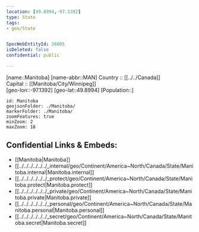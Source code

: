 ```yaml
---
location: [49.8994,-97.1392] 
type: State
tags:
- geo/State


SpocWebEntityId: 36005
isDeleted: false
confidential: public

---
```

[name::Manitoba] 
[name-abbr::MAN] 
Country :: [[../../Canada]]  
Capital :: [[Manitoba/City/Winnipeg]]  
[geo-lon::-97.1392] 
[geo-lat::49.8994] 
[Population::] 



```leaflet
id: Manitoba
geojsonFolder: ./Manitoba/
markerFolder: ./Manitoba/
zoomFeatures: true 
minZoom: 2 
maxZoom: 18
```


## Confidential Links & Embeds: 
- [[Manitoba|Manitoba]] 
- [[../../../../../../_internal/geo/Continent/America~North/Canada/State/Manitoba.internal|Manitoba.internal]] 
- [[../../../../../../_protect/geo/Continent/America~North/Canada/State/Manitoba.protect|Manitoba.protect]] 
- [[../../../../../../_private/geo/Continent/America~North/Canada/State/Manitoba.private|Manitoba.private]] 
- [[../../../../../../_personal/geo/Continent/America~North/Canada/State/Manitoba.personal|Manitoba.personal]] 
- [[../../../../../../_secret/geo/Continent/America~North/Canada/State/Manitoba.secret|Manitoba.secret]] 

